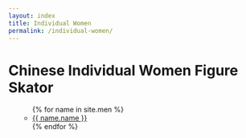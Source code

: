 ```yaml
---
layout: index
title: Individual Women
permalink: /individual-women/
---
```


<h1> Chinese Individual Women Figure Skator</h1>
<ul>


<ul>
{% for name in site.men %}
<li><a href = "{{ name.url }}">{{ name.name }}</a></li>
{% endfor %}
</ul>
